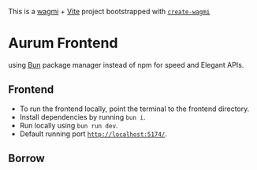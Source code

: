 This is a [wagmi](https://wagmi.sh) + [Vite](https://vitejs.dev/) project bootstrapped with [`create-wagmi`](https://github.com/wagmi-dev/wagmi/tree/main/packages/create-wagmi)

# Aurum Frontend
using [Bun](https://bun.sh/) package manager instead of npm for speed and Elegant APIs.

## Frontend 
 * To run the frontend locally, point the terminal to the frontend directory.
 * Install dependencies by running `bun i`.
 * Run locally using `bun run dev`.
 * Default running port [`http://localhost:5174/`](http://localhost:5174/).

## Borrow
